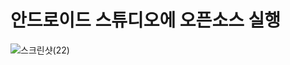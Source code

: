 # 안드로이드 스튜디오에 오픈소스 실행

![스크린샷(22)](https://user-images.githubusercontent.com/97859625/230335065-b8f60f8d-7584-406f-9181-a5ddacc6f974.png)
